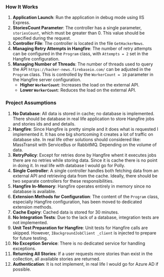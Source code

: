 ### How It Works

1. **Application Launch**: Run the application in debug mode using IIS Express.
2. **StoriesCount Parameter**: The controller has a single parameter, `storiesCount`, which must be greater than 0. This value should be specified during the request.
3. **Controller File**: The controller is located in the file `GetHackerNews`.
4. **Managing Retry Attempts in Hangfire**: The number of retry attempts can be configured in the `Program` class, with `Attempts = 2` set in the Hangfire configuration.
5. **Managing Number of Threads**: The number of threads used to query the API `https://hacker-news.firebaseio.com/` can be adjusted in the `Program` class. This is controlled by the `WorkerCount = 10` parameter in the Hangfire server configuration.
   - **Higher `WorkerCount`**: Increases the load on the external API.
   - **Lower `WorkerCount`**: Reduces the load on the external API.

### Project Assumptions

1. **No Database**: All data is stored in cache; no database is implemented. There should be database in real life application to store Hangfire jobs and stories ids and and details.
2. **Hangfire**: Since Hangfire is pretty simple and it does what is requested I implemented it. It has one big shortcoming it creates a lot of traffic on database site. In real life other solutions should considered like: MassTransit with ServiceBus or RabbitMQ. Depending on the volume of data.
3. **RetryPolicy**: Except for retries done by Hangfire whent it executes jobs there are no retries while storing data. Since it is cache there is no point in doing it. In real life with database I would go for Polly.
4. **Single Controller**: A single controller handles both fetching data from an external API and retrieving data from the cache. Ideally, there should be two separate controllers for these responsibilities.
5. **Hangfire In-Memory**: Hangfire operates entirely in memory since no database is available.
6. **Extension Methods for Configuration**: The content of the `Program` class, especially Hangfire configuration, has been moved to dedicated extension methods.
7. **Cache Expiry**: Cached data is stored for 30 minutes.
8. **No Integration Tests**: Due to the lack of a database, integration tests are not implemented.
9. **Unit Test Preparation for Hangfire**: Unit tests for Hangfire calls are skipped. However, `IBackgroundJobClient _client` is injected to prepare for future testing.
10. **No Exception Service**: There is no dedicated service for handling exceptions.
11. **Returning All Stories**: If a user requests more stories than exist in the collection, all available stories are returned.
12. **Authentication**: It is not implement, in real life I would go for Azure AD if possible.

